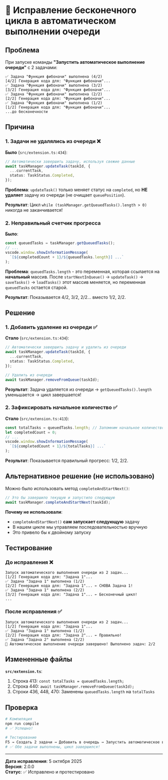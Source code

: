 # 🐛 Исправление бесконечного цикла в автоматическом выполнении очереди

## Проблема

При запуске команды **"Запустить автоматическое выполнение очереди"** с 2 задачами:

```
✅ Задача "Функция фибоначи" выполнена (4/2)
[4/2] Генерация кода для: "Функция фибоначи"...
✅ Задача "Функция фибоначи" выполнена (3/2)
[3/2] Генерация кода для: "Функция фибоначи"...
✅ Задача "Функция фибоначи" выполнена (2/2)
[2/2] Генерация кода для: "Функция фибоначи"...
✅ Задача "Функция фибоначи" выполнена (1/2)
[1/2] Генерация кода для: "Функция фибоначи"...
...до бесконечности
```

## Причина

### 1. Задачи не удалялись из очереди ❌

**Было** (`src/extension.ts:434`):

```typescript
// Автоматически завершить задачу, используя свежие данные
await taskManager.updateTask(taskId, {
  ...currentTask,
  status: TaskStatus.Completed,
});
```

**Проблема**: `updateTask()` только меняет статус на `completed`, но **НЕ удаляет** задачу из очереди (не очищает `queuePosition`).

**Результат**: Цикл `while (taskManager.getQueuedTasks().length > 0)` никогда не заканчивается!

### 2. Неправильный счетчик прогресса

**Было**:

```typescript
const queuedTasks = taskManager.getQueuedTasks();
// ...
vscode.window.showInformationMessage(
  `[${completedCount + 1}/${queuedTasks.length}] ...`
);
```

**Проблема**: `queuedTasks.length` - это переменная, которая ссылается на **начальный** массив. После `startNextInQueue()` → `updateTask()` → `saveTasks()` → `loadTasks()` этот массив меняется, но переменная `queuedTasks` остается старой.

**Результат**: Показывается 4/2, 3/2, 2/2... вместо 1/2, 2/2.

## Решение

### 1. Добавить удаление из очереди ✅

**Стало** (`src/extension.ts:434`):

```typescript
// Автоматически завершить задачу и удалить из очереди
await taskManager.updateTask(taskId, {
  ...currentTask,
  status: TaskStatus.Completed,
});

// Удалить из очереди
await taskManager.removeFromQueue(taskId);
```

**Результат**: Задача удаляется из очереди → `getQueuedTasks().length` уменьшается → цикл завершается!

### 2. Зафиксировать начальное количество ✅

**Стало** (`src/extension.ts:413`):

```typescript
const totalTasks = queuedTasks.length; // Запомним начальное количество
let completedCount = 0;
// ...
vscode.window.showInformationMessage(
  `[${completedCount + 1}/${totalTasks}] ...`
);
```

**Результат**: Показывается правильный прогресс: 1/2, 2/2.

## Альтернативное решение (не использовано)

Можно было использовать метод `completeAndStartNext()`:

```typescript
// Это бы завершило текущую и запустило следующую
await taskManager.completeAndStartNext(taskId);
```

**Почему не использовали**:

- `completeAndStartNext()` **сам запускает следующую** задачу
- В нашем цикле мы управляем последовательностью вручную
- Это привело бы к двойному запуску

## Тестирование

### До исправления ❌

```
Запуск автоматического выполнения очереди из 2 задач...
[1/2] Генерация кода для: "Задача 1"...
✅ Задача "Задача 1" выполнена (1/2)
[2/2] Генерация кода для: "Задача 1"... ← СНОВА Задача 1!
✅ Задача "Задача 1" выполнена (2/2)
[3/2] Генерация кода для: "Задача 1"... ← Бесконечный цикл!
...
```

### После исправления ✅

```
Запуск автоматического выполнения очереди из 2 задач...
[1/2] Генерация кода для: "Задача 1"...
✅ Задача "Задача 1" выполнена (1/2)
[2/2] Генерация кода для: "Задача 2"... ← Правильно!
✅ Задача "Задача 2" выполнена (2/2)
🎉 Автоматическое выполнение очереди завершено! Выполнено задач: 2/2
```

## Измененные файлы

**`src/extension.ts`**:

1. Строка 413: `const totalTasks = queuedTasks.length;`
2. Строка 440: `await taskManager.removeFromQueue(taskId);`
3. Строки 436, 448, 470: Заменены `queuedTasks.length` на `totalTasks`

## Проверка

```bash
# Компиляция
npm run compile
# ✅ Успешно!

# Тестирование
F5 → Создать 2 задачи → Добавить в очередь → Запустить автоматическое выполнение
# ✅ Обе задачи выполнены, цикл завершился!
```

---

**Дата исправления**: 5 октября 2025  
**Версия**: 2.0.0  
**Статус**: ✅ Исправлено и протестировано
